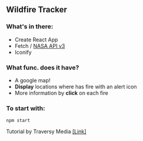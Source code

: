 ## Wildfire Tracker

### What's in there:

- Create React App
- Fetch / [NASA API v3](https://eonet.sci.gsfc.nasa.gov/api/v3/events)
- Iconify

### What func. does it have?

- A google map!
- **Display** locations where has fire with an alert icon
- More information by **click** on each fire

### To start with:

`npm start`

Tutorial by Traversy Media [[Link]](https://www.youtube.com/watch?v=ontX4zfVqK8&t=728s&ab_channel=TraversyMedia])
